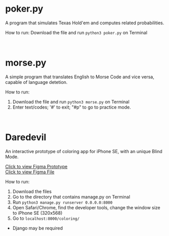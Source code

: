# poker.py
A program that simulates Texas Hold'em and computes related probabilities.

How to run: Download the file and run `python3 poker.py` on Terminal

<br>


# morse.py
A simple program that translates English to Morse Code and vice versa, capable of language detetion.

How to run: 
1. Download the file and run `python3 morse.py` on Terminal
2. Enter text/codes; '#' to exit; "#p" to go to practice mode.

<br>

# Daredevil

An interactive prototype of coloring app for iPhone SE, with an unique Blind Mode.

[Click to view Figma Prototype](https://www.figma.com/proto/HTmAqjZKyBDuiequ8eb1gB/CS160_3_Figma?node-id=104%3A85&scaling=scale-down&page-id=3%3A10&starting-point-node-id=104%3A85) <br>
[Click to view Figma File](https://www.figma.com/file/HTmAqjZKyBDuiequ8eb1gB/CS160_3_Figma?node-id=3%3A10)

How to run: 
1. Download the files
2. Go to the directory that contains manage.py on Terminal
3. Run `python3 manage.py runserver 0.0.0.0:8000`
4. Open Safari/Chrome, find the developer tools, change the window size to iPhone SE (320x568)
5. Go to `localhost:8000/coloring/`
* Django may be required
